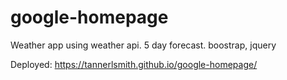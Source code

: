 # google-homepage
Weather app using weather api.
5 day forecast.
boostrap, jquery


Deployed: https://tannerlsmith.github.io/google-homepage/

